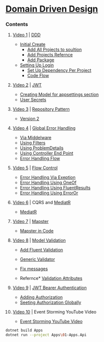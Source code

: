 # [Domain Driven Design][YP]

### Contents
1. [Video 1][Y1] | [DDD][100]
    + [Initial Create][110]
        + [Add All Projects to soultion][111]
        + [Add Projects Refernce][112]
        + [Add Package][113]
    + [Setting Up Login][120]
        + [Set Up Dependency Per Project][121]
        + [Code Flow][122]
2. [Video 2][Y2] | [JWT][2]
    + [Creating Model for appsettings section][21]
    + [User Secrets][22]

3. [Video 3][Y3] | [Repository Pattern][3]
    + [Version 2][31]

4. [Video 4][Y4] | [Global Error Handling][4]
    + [Via Middelware][41]
    + [Using Filters][42]
    + [Using ProblemDetails][43]
    + [Using Controller End Point][44]
    + [Error Handling Flow][45]

5. [Video 5][Y5] | [Flow Control][5]
    + [Error Handling Via Exeption][51]
    + [Error Handling Using OneOf][52]
    + [Error Handling Using FluentResults][53]
    + [Error Handling Using ErrorOr][54]

6. [Video 6][Y6] | CQRS and [MediatR][6]
    + [MediatR][61]

7. [Video 7][Y7] | [Mapster][7]
    + [Mapster in Code][71]

8. [Video 8][Y8] | [Model Validation][8]
    + [Add Fluent Validation][81]
    + [Generic Validator][82]
    + [Fix messages][83]

    + Refernce* [Validation Attributes][Y80] 

9. [Video 9][Y9] | [JWT Bearer Authentication][9]
    + [Adding Authorization][91]
    + [Seeting Authorization Globally][92]

10. [Video 10][Y10] | Event Storming YouTube Video
    + [Event Storming YouTube Video][Y10p]

[100]:Docs\v\Video1-0.md
[110]:Docs\v\Video1-1-setup.md#intial-creation
[111]:Docs\v\Video1-1-setup.md#add-all-created-projects-in-solution
[112]:Docs\v\Video1-1-setup.md#add-project-refernce
[113]:Docs\v\Video1-1-setup.md#add-package
[120]:Docs\v\Video1-2-Setting-Up-Login.md#setting-up-login
[121]:Docs\v\Video1-2-Setting-Up-Login.md#setup-dependency-injection-per-project
[122]:Docs\v\Video1-2-Setting-Up-Login.md#code-flow

[2]:Docs\v\Video2-JWT.md#jwt
[21]:Docs\v\Video2-JWT.md#creating-model-for-appsettings-section
[22]:Docs\v\Video2-JWT.md#user-secret

[3]:Docs\v\Video3.md
[31]:Docs\v\Video3-v2.md

[4]:Docs\v\Video4.md#error-handling
[41]:Docs\v\Video4.md#via-middelware
[42]:Docs\v\Video4.md#via-exception-filter-attribute
[43]:Docs\v\Video4.md#using-problemdetails
[44]:Docs\v\Video4.md#via-error-endpoint
[45]:Docs\v\Video4.md#error-handling-flow

[5]:Docs\v\Video5-0.md
[51]:Docs\v\Video5-1-Via-Exception.md
[52]:Docs\v\Video5-2-OneOf.md
[53]:Docs\v\Video5-3-FluentResults.md
[54]:Docs\v\Video5-4-ErrorOr.md

[6]:Docs\v\Video6-CQRS.md#cqrs
[61]:Docs\v\Video6-CQRS.md#mediatr

[7]:Docs\v\Video7-1-Mapster.md
[71]:Docs\v\Video7-2-MapsterInCode.md

[8]:Docs\v\Video8-ModelValidation.md#model-validation
[81]:Docs\v\Video8-ModelValidation.md#add-fluent-validation
[82]:Docs\v\Video8-ModelValidation.md#convert-to-a-generic-validator
[83]:Docs\v\Video8-ModelValidation.md#fix-title-of-error-response
[84]:Docs\v\Video8-ModelValidation.md#base-controller-clean-up
[85]:Docs\v\Video8-ModelValidation.md#using-the-generic-validator

[9]:Docs\v\Video9.md#bearer-authentication
[91]:Docs\v\Video9.md#adding-authorization
[92]:Docs\v\Video9.md#adding-authorization-global---to-inheriting-classes


[YP]:https://www.youtube.com/playlist?list=PLzYkqgWkHPKBcDIP5gzLfASkQyTdy0t4k
[Y1]:https://www.youtube.com/watch?v=fhM0V2N1GpY
[Y2]:https://www.youtube.com/watch?v=38bQNWKh0dk
[Y3]:https://www.youtube.com/watch?v=ZwQf_JQUUCQ
[Y4]:https://www.youtube.com/watch?v=gMwAhKddHYQ
[Y5]:https://www.youtube.com/watch?v=tZ8gGqiq_IU
[Y6]:https://www.youtube.com/watch?v=MwMVvLBSJa8
[Y7]:https://www.youtube.com/watch?v=vBs6naPD6RE
[Y8]:https://www.youtube.com/watch?v=FXP3PQ03fa0
[Y80]:https://www.youtube.com/watch?v=-ix1hzWr2ws
[Y9]:https://www.youtube.com/watch?v=7ILCRfPmQxQ
[Y10p]:https://www.youtube.com/watch?v=7LFxWgfJEeI
[Y10]:https://www.youtube.com/watch?v=1pBGc7kKOAA

```bash
dotnet build Apps
dotnet run --project Apps\01-Apps.Api
```